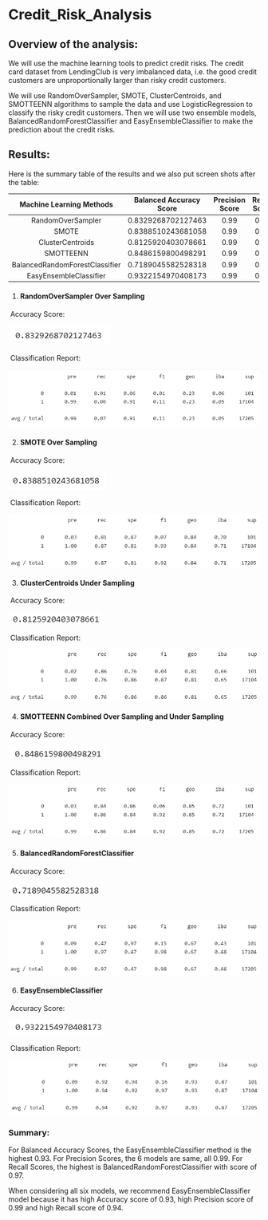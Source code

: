 # Credit_Risk_Analysis



## Overview of the analysis:

We will use the machine learning tools to predict credit risks.  The credit card dataset from LendingClub is very imbalanced data, i.e. the good credit customers are unproportionally larger than risky credit customers.

We will use RandomOverSampler, SMOTE, ClusterCentroids, and SMOTTEENN algorithms to sample the data and use LogisticRegression to classify the risky credit customers.  Then we will use two ensemble models, BalancedRandomForestClassifier and EasyEnsembleClassifier to make the prediction about the credit risks.



## Results:

Here is the summary table of the results and we also put screen shots after the table:

|    Machine Learning Methods    | Balanced Accuracy Score | Precision Score | Recall Score |
| :----------------------------: | :---------------------: | :-------------: | :----------: |
|       RandomOverSampler        |   0.8329268702127463    |      0.99       |     0.07     |
|             SMOTE              |   0.8388510243681058    |      0.99       |     0.87     |
|        ClusterCentroids        |   0.8125920403078661    |      0.99       |     0.76     |
|           SMOTTEENN            |   0.8486159800498291    |      0.99       |     0.86     |
| BalancedRandomForestClassifier |   0.7189045582528318    |      0.99       |     0.97     |
|     EasyEnsembleClassifier     |   0.9322154970408173    |      0.99       |     0.94     |



1. #### RandomOverSampler Over Sampling

​		Accuracy Score:

![image-20221005205010626](Resources/image-20221005205010626.png)

​		Classification Report:

![image-20221005204938392](Resources/image-20221005204938392.png)



2. #### SMOTE Over Sampling

​		Accuracy Score:

![image-20221005205208717](Resources/image-20221005205208717.png)

​		Classification Report:

![image-20221005205237785](Resources/image-20221005205237785.png)



3. #### ClusterCentroids Under Sampling

​		Accuracy Score:

![image-20221005213001101](Resources/image-20221005213001101.png)

​		Classification Report:

![image-20221005213025572](Resources/image-20221005213025572.png)



4. #### SMOTTEENN Combined Over Sampling and Under Sampling

​		Accuracy Score:

![image-20221005205714187](Resources/image-20221005205714187.png)

​		Classification Report:

![image-20221005205739773](Resources/image-20221005205739773.png)



5. #### BalancedRandomForestClassifier

​		Accuracy Score:

![image-20221005210119649](Resources/image-20221005210119649.png)

​		Classification Report:

![image-20221005210150318](Resources/image-20221005210150318.png)



6. #### EasyEnsembleClassifier

​		Accuracy Score:  

![image-20221005213105038](Resources/image-20221005213105038.png)

​		Classification Report: 

![image-20221005213128080](Resources/image-20221005213128080.png)





### **Summary:** 

For Balanced Accuracy Scores, the EasyEnsembleClassifier method is the highest 0.93.  For Precision Scores, the 6 models are same, all 0.99.  For Recall Scores, the highest is BalancedRandomForestClassifier with score of 0.97.

When considering all six models, we recommend EasyEnsembleClassifier model because it has high Accuracy score of 0.93, high Precision score of 0.99 and high Recall score of 0.94.
